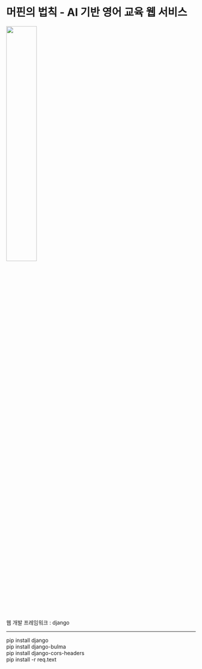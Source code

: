 # 머핀의 법칙 - AI 기반 영어 교육 웹 서비스


<img src="https://user-images.githubusercontent.com/48826021/100090298-51f64c00-2e96-11eb-870e-825a2357e336.png" width="40%">


웹 개발 프레임워크 : django



-----------------------------------


 pip install django <br/> 
 pip install django-bulma <br/> 
 pip install django-cors-headers <br/> 
 pip install -r req.text
